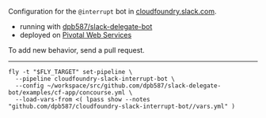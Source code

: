 Configuration for the `@interrupt` bot in [cloudfoundry.slack.com](slack.cloudfoundry.org).

 * running with [dpb587/slack-delegate-bot](https://github.com/dpb587/slack-delegate-bot)
 * deployed on [Pivotal Web Services](https://run.pivotal.io/)

To add new behavior, send a pull request.

---

    fly -t "$FLY_TARGET" set-pipeline \
      --pipeline cloudfoundry-slack-interrupt-bot \
      --config ~/workspace/src/github.com/dpb587/slack-delegate-bot/examples/cf-app/concourse.yml \
      --load-vars-from <( lpass show --notes "github.com/dpb587/cloudfoundry-slack-interrupt-bot//vars.yml" )

